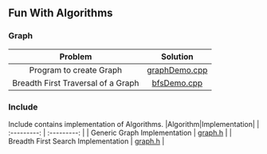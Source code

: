 ## Fun With Algorithms

### Graph
|Problem|Solution|
| :---------: | :---------: |
| Program to create Graph | [graphDemo.cpp](src/graph_theory/graphDemo.cpp) |
| Breadth First Traversal of a Graph | [bfsDemo.cpp](src/graph_theory/bfsDemo.cpp) |


### Include
Include contains implementation of Algorithms.
|Algorithm|Implementation|
| :---------: | :---------: |
| Generic Graph Implementation | [graph.h](include/graph.h) |
| Breadth First Search Implementation | [graph.h](include/graph.h) |
